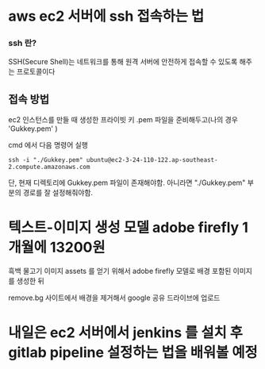 # aws ec2 서버에 ssh 접속하는 법

### ssh 란?

SSH(Secure Shell)는 네트워크를 통해 원격 서버에 안전하게 접속할 수 있도록 해주는 프로토콜이다

## 접속 방법

ec2 인스턴스를 만들 때 생성한 프라이빗 키 .pem 파일을 준비해두고(나의 경우 'Gukkey.pem' )

cmd 에서 다음 명령어 실행

```
ssh -i "./Gukkey.pem" ubuntu@ec2-3-24-110-122.ap-southeast-2.compute.amazonaws.com
```

단, 현재 디렉토리에 Gukkey.pem 파일이 존재해야함. 아니라면 "./Gukkey.pem" 부분의 경로를 잘 설정해줘야함.

# 텍스트-이미지 생성 모델 adobe firefly 1개월에 13200원

흑백 물고기 이미지 assets 를 얻기 위해서 adobe firefly 모델로 배경 포함된 이미지를 생성한 뒤

remove.bg 사이트에서 배경을 제거해서 google 공유 드라이브에 업로드

# 내일은 ec2 서버에서 jenkins 를 설치 후 gitlab pipeline 설정하는 법을 배워볼 예정
